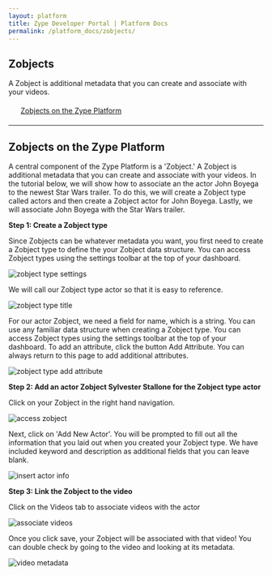 ```yaml
---
layout: platform
title: Zype Developer Portal | Platform Docs
permalink: /platform_docs/zobjects/
---
```

## Zobjects
A Zobject is additional metadata that you can create and associate with your videos.

<div style="width: 100%;">
  <div style="margin: 20px;"><span class="fa fa-file-text" style="margin-right: 4px;"></span>
    <a href="#1">
    Zobjects on the Zype Platform</a>
  </div>
</div>

<hr id="1">

## Zobjects on the Zype Platform
A central component of the Zype Platform is a 'Zobject.' A Zobject is additional
metadata that you can create and associate with your videos. In the tutorial below,
we will show how to associate an the actor John Boyega to the newest Star Wars trailer.
To do this, we will create a Zobject type called actors and then create a Zobject actor for John Boyega.
Lastly, we will associate John Boyega with the Star Wars trailer.

**Step 1: Create a Zobject type**

Since Zobjects can be whatever metadata you want, you first need to create a Zobject type
to define the your Zobject data structure. You can access Zobject types using the
settings toolbar at the top of your dashboard.

![zobject type settings]({{site.url}}assets/Zobjects/nav_zobject.png)

We will call our Zobject type actor so that it is easy to reference.

![zobject type title]({{site.url}}assets/Zobjects/new_zobject.png)

For our actor Zobject, we need a field for name, which is a string.
You can use any familiar data structure when creating a Zobject type.
You can access Zobject types using the settings toolbar at the top of your dashboard. To add an attribute,
click the button Add Attribute. You can always return to this page to add additional
attributes.

![zobject type add attribute]({{site.url}}assets/Zobjects/new_attribute.png)

**Step 2: Add an actor Zobject Sylvester Stallone for the Zobject type actor**

Click on your Zobject in the right hand navigation.

![access zobject]({{site.url}}assets/Zobjects/actors_nav.png)

Next, click on 'Add New Actor'. You will be prompted to fill out all the information
that you laid out when you created your Zobject type. We have included keyword
and description as additional fields that you can leave blank.

![insert actor info]({{site.url}}assets/Zobjects/stallone_actor.png)

**Step 3: Link the Zobject to the video**

Click on the Videos tab to associate videos with the actor

![associate videos]({{site.url}}assets/Zobjects/select_movie.png)

Once you click save, your Zobject will be associated with that video! You can double
check by going to the video and looking at its metadata.

![video metadata]({{site.url}}assets/Zobjects/video_assoc.png)
